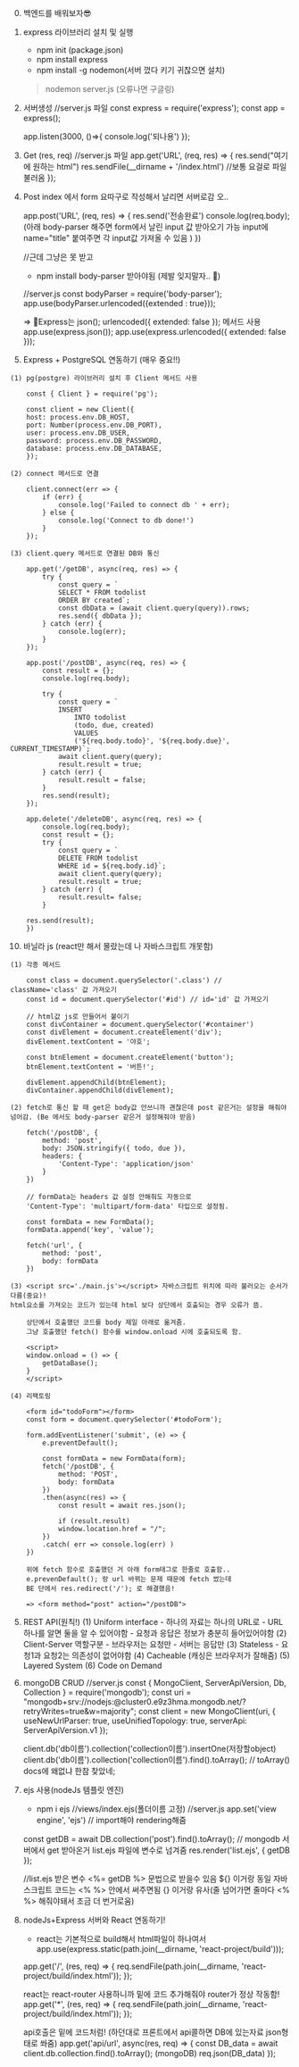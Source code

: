 0. 백엔드를 배워보자😎
1. express 라이브러리 설치 및 실행
    - npm init (package.json)
    - npm install express
    - npm install -g nodemon(서버 껐다 키기 귀찮으면 설치)
     > nodemon server.js (오류나면 구글링)
    
2. 서버생성
    //server.js 파일
    const express = require('express');
    const app = express();

    app.listen(3000, ()=>{
        console.log('되나용')
    });

3. Get (res, req)
    //server.js 파일
    app.get('URL', (req, res) => {
        res.send("여기에 원하는 html")
        res.sendFile(__dirname + '/index.html') //보통 요걸로 파일 불러옴
    });

4. Post
    index 에서 form 요따구로 작성해서 날리면 서버로감 오..
    <form action="/submit" method="post">
    
    app.post('URL', (req, res) => {
        res.send('전송완료')
        console.log(req.body); 
        (아래 body-parser 해주면 form에서 날린 input 값 받아오기 가능 input에 name="title" 붙여주면 각 input값 가져올 수 있음 )
    })
    
    //근데 그냥은 못 받고 
    - npm install body-parser 받아야됨 (제발 잊지말자.. 🥲)

    //server.js 
    const bodyParser = require('body-parser');
    app.use(bodyParser.urlencoded({extended : true}));

    => 🙌Express는 json(); urlencoded({ extended: false }); 메서드 사용
    app.use(express.json());
    app.use(express.urlencoded({ extended: false }));
    
9. Express + PostgreSQL 연동하기 (매우 중요!!)
    
```
(1) pg(postgre) 라이브러리 설치 후 Client 메서드 사용
```

```
    const { Client } = require('pg');

    const client = new Client({
    host: process.env.DB_HOST,
    port: Number(process.env.DB_PORT),
    user: process.env.DB_USER,
    password: process.env.DB_PASSWORD,
    database: process.env.DB_DATABASE,
    });

```

```
(2) connect 메서드로 연결
```

```
    client.connect(err => {
        if (err) {
            console.log('Failed to connect db ' + err);
        } else {
            console.log('Connect to db done!')
        }
    });
```

```
(3) client.query 메서드로 연결된 DB와 통신
```

```
    app.get('/getDB', async(req, res) => {
        try {
            const query = `
            SELECT * FROM todolist 
            ORDER BY created`;
            const dbData = (await client.query(query)).rows;
            res.send({ dbData });
        } catch (err) {
            console.log(err);
        }
    });

    app.post('/postDB', async(req, res) => {
        const result = {};
        console.log(req.body);

        try {
            const query = `
            INSERT 
                INTO todolist 
                (todo, due, created)
                VALUES 
                ('${req.body.todo}', '${req.body.due}', CURRENT_TIMESTAMP)`;
            await client.query(query);
            result.result = true;
        } catch (err) {
            result.result = false;
        }
        res.send(result);
    });

    app.delete('/deleteDB', async(req, res) => {
        console.log(req.body);
        const result = {};
        try {
            const query = `
            DELETE FROM todolist 
            WHERE id = ${req.body.id}`;
            await client.query(query);
            result.result = true;
        } catch (err) {
            result.result= false;
        }

    res.send(result);
    })
```

10. 바닐라 js (react만 해서 몰랐는데 나 자바스크립트 개못함)

```
(1) 각종 메서드
```

```
    const class = document.querySelector('.class') // className='class' 값 가져오기
    const id = document.querySelector('#id') // id='id' 값 가져오기

    // html값 js로 만들어서 붙이기
    const divContainer = document.querySelector('#container')
    const divElement = document.createElement('div');
    divElement.textContent = '야호';

    const btnElement = document.createElement('button');
    btnElement.textContent = '버튼!';

    divElement.appendChild(btnElement);
    divContainer.appendChild(divElement);
```

```
(2) fetch로 통신 할 때 get은 body값 안쓰니까 괜찮은데 post 같은거는 설정을 해줘야 넘어감. (Be 에서도 body-parser 같은거 설정해줘야 받음)
```

```
    fetch('/postDB', {
        method: 'post',
        body: JSON.stringify({ todo, due }),
        headers: {
            'Content-Type': 'application/json'
        }
    })

    // formData는 headers 값 설정 안해줘도 자동으로 
    'Content-Type': 'multipart/form-data' 타입으로 설정됨.

    const formData = new FormData();
    formData.append('key', 'value');

    fetch('url', {
        method: 'post',
        body: formData
    })

```

```
(3) <script src='./main.js'></script> 자바스크립트 위치에 따라 불러오는 순서가 다름(중요)! 
html요소를 가져오는 코드가 있는데 html 보다 상단에서 호출되는 경우 오류가 뜸.
```

```
    상단에서 호출했던 코드를 body 제일 아래로 옮겨줌.
    그냥 호출했던 fetch() 함수를 window.onload 시에 호출되도록 함.

    <script>
    window.onload = () => {
        getDataBase();
    }
    </script>

```

```
(4) 리팩토링
``` 

```
    <form id="todoForm"></form>
    const form = document.querySelector('#todoForm');

    form.addEventListener('submit', (e) => {
        e.preventDefault();

        const formData = new FormData(form);
        fetch('/postDB', {
            method: 'POST',
            body: formData
        })
        .then(async(res) => {
            const result = await res.json();

            if (result.result)
            window.location.href = "/";
        })
        .catch( err => console.log(err) )
    })
            
    위에 fetch 함수로 호출했던 거 아래 form태그로 한줄로 호출함..
    e.prevenDefault(); 랑 url 바뀌는 문제 때문에 fetch 썼는데
    BE 단에서 res.redirect('/'); 로 해결했음!

    => <form method="post" action="/postDB">
```

5. REST API(원칙!)
    (1) Uniform interface
        - 하나의 자료는 하나의 URL로
        - URL 하나를 알면 둘을 알 수 있어야함
        - 요청과 응답은 정보가 충분히 들어있어야함
    (2) Client-Server 역할구분
        - 브라우저는 요청만
        - 서버는 응답만
    (3) Stateless
        - 요청1과 요청2는 의존성이 없어야함
    (4) Cacheable (캐싱은 브라우저가 잘해줌)
    (5) Layered System
    (6) Code on Demand

6. mongoDB CRUD
    //server.js
    const { MongoClient, ServerApiVersion, Db, Collection } = require('mongodb');
    const uri = "mongodb+srv://nodejs:<password>@cluster0.e9z3hma.mongodb.net/?retryWrites=true&w=majority";
    const client = new MongoClient(uri, { useNewUrlParser: true, useUnifiedTopology: true, serverApi: ServerApiVersion.v1 });

    client.db('db이름').collection('collection이름').insertOne(저장할object)
    client.db('db이름').collection('collection이름').find().toArray(); 
    // toArray()  docs에 왜없냐 한참 찾았네;

7. ejs 사용(nodeJs 템플릿 엔진)
    - npm i ejs
    //views/index.ejs(폴더이름 고정)
    //server.js
    app.set('view engine', 'ejs') // import해야 rendering해줌

    const getDB = await DB.collection('post').find().toArray();
    // mongodb 서버에서 get 받아온거 list.ejs 파일에 변수로 넘겨줌
    res.render('list.ejs', { getDB });

    //list.ejs
    받은 변수 <%= getDB %> 문법으로 받을수 있음 ${} 이거랑 동일
    자바스크립트 코드는 <% %> 안에서 써주면됨 {} 이거랑 유사(줄 넘어가면 줄마다 <% %> 해줘야돼서 조금 더 번거로움)

8. nodeJs+Express 서버와 React 연동하기!
    - react는 기본적으로 build해서 html파일이 하나여서
    app.use(express.static(path.join(__dirname, 'react-project/build')));

    app.get('/', (res, req) => {
        req.sendFile(path.join(__dirname, 'react-project/build/index.html'));
    });

    react는 react-router 사용하니까 밑에 코드 추가해줘야 router가 정상 작동함!
    app.get('*', (res, req) => {
        req.sendFile(path.join(__dirname, 'react-project/build/index.html'));
    });

    api호출은 밑에 코드처럼! (하던대로 프론트에서 api콜하면 DB에 있는자료 json형태로 쏴줌)
    app.get('api/url', async(res, req) => {
        const DB_data = await client.db.collection.find().toArray(); (mongoDB)
        req.json(DB_data)
    });

